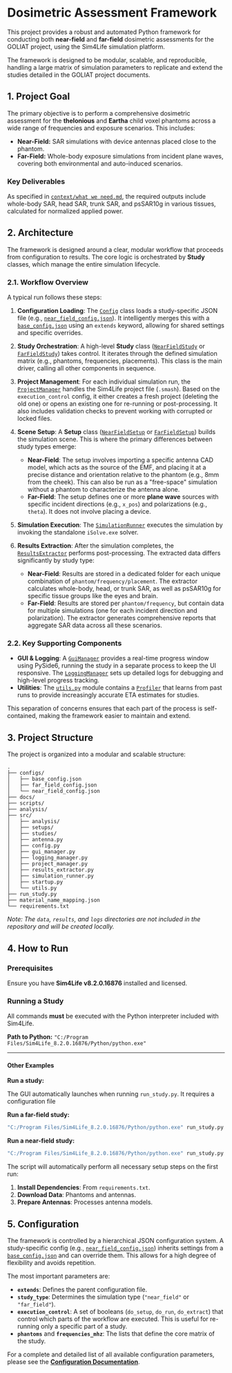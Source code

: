 # Dosimetric Assessment Framework

This project provides a robust and automated Python framework for conducting both **near-field** and **far-field** dosimetric assessments for the GOLIAT project, using the Sim4Life simulation platform.

The framework is designed to be modular, scalable, and reproducible, handling a large matrix of simulation parameters to replicate and extend the studies detailed in the GOLIAT project documents.

## 1. Project Goal

The primary objective is to perform a comprehensive dosimetric assessment for the **thelonious** and **Eartha** child voxel phantoms across a wide range of frequencies and exposure scenarios. This includes:
- **Near-Field:** SAR simulations with device antennas placed close to the phantom.
- **Far-Field:** Whole-body exposure simulations from incident plane waves, covering both environmental and auto-induced scenarios.

### Key Deliverables

As specified in [`context/what we need.md`](context/what%20we%20need.md:1), the required outputs include whole-body SAR, head SAR, trunk SAR, and psSAR10g in various tissues, calculated for normalized applied power.

## 2. Architecture

The framework is designed around a clear, modular workflow that proceeds from configuration to results. The core logic is orchestrated by **Study** classes, which manage the entire simulation lifecycle.

### 2.1. Workflow Overview

A typical run follows these steps:

1.  **Configuration Loading**: The [`Config`](src/config.py:18) class loads a study-specific JSON file (e.g., [`near_field_config.json`](configs/near_field_config.json:1)). It intelligently merges this with a [`base_config.json`](configs/base_config.json:1) using an `extends` keyword, allowing for shared settings and specific overrides.

2.  **Study Orchestration**: A high-level **Study** class ([`NearFieldStudy`](src/studies/near_field_study.py) or [`FarFieldStudy`](src/studies/far_field_study.py)) takes control. It iterates through the defined simulation matrix (e.g., phantoms, frequencies, placements). This class is the main driver, calling all other components in sequence.

3.  **Project Management**: For each individual simulation run, the [`ProjectManager`](src/project_manager.py:11) handles the Sim4Life project file (`.smash`). Based on the `execution_control` config, it either creates a fresh project (deleting the old one) or opens an existing one for re-running or post-processing. It also includes validation checks to prevent working with corrupted or locked files.

4.  **Scene Setup**: A **Setup** class ([`NearFieldSetup`](src/setups/near_field_setup.py) or [`FarFieldSetup`](src/setups/far_field_setup.py)) builds the simulation scene. This is where the primary differences between study types emerge:
    *   **Near-Field**: The setup involves importing a specific antenna CAD model, which acts as the source of the EMF, and placing it at a precise distance and orientation relative to the phantom (e.g., 8mm from the cheek). This can also be run as a "free-space" simulation without a phantom to characterize the antenna alone.
    *   **Far-Field**: The setup defines one or more **plane wave** sources with specific incident directions (e.g., `x_pos`) and polarizations (e.g., `theta`). It does not involve placing a device.

5.  **Simulation Execution**: The [`SimulationRunner`](src/simulation_runner.py:13) executes the simulation by invoking the standalone `iSolve.exe` solver.

6.  **Results Extraction**: After the simulation completes, the [`ResultsExtractor`](src/results_extractor.py:11) performs post-processing. The extracted data differs significantly by study type:
    *   **Near-Field**: Results are stored in a dedicated folder for each unique combination of `phantom/frequency/placement`. The extractor calculates whole-body, head, or trunk SAR, as well as psSAR10g for specific tissue groups like the eyes and brain.
    *   **Far-Field**: Results are stored per `phantom/frequency`, but contain data for multiple simulations (one for each incident direction and polarization). The extractor generates comprehensive reports that aggregate SAR data across all these scenarios.

### 2.2. Key Supporting Components

-   **GUI & Logging**: A [`GuiManager`](src/gui_manager.py:86) provides a real-time progress window using PySide6, running the study in a separate process to keep the UI responsive. The [`LoggingManager`](src/logging_manager.py:5) sets up detailed logs for debugging and high-level progress tracking.
-   **Utilities**: The [`utils.py`](src/utils.py:1) module contains a [`Profiler`](src/utils.py:18) that learns from past runs to provide increasingly accurate ETA estimates for studies.

This separation of concerns ensures that each part of the process is self-contained, making the framework easier to maintain and extend.

## 3. Project Structure

The project is organized into a modular and scalable structure:

```
.
├── configs/
│   ├── base_config.json
│   ├── far_field_config.json
│   └── near_field_config.json
├── docs/
├── scripts/
├── analysis/
├── src/
│   ├── analysis/
│   ├── setups/
│   ├── studies/
│   ├── antenna.py
│   ├── config.py
│   ├── gui_manager.py
│   ├── logging_manager.py
│   ├── project_manager.py
│   ├── results_extractor.py
│   ├── simulation_runner.py
│   ├── startup.py
│   └── utils.py
├── run_study.py
├── material_name_mapping.json
└── requirements.txt
```

*Note: The `data`, `results`, and `logs` directories are not included in the repository and will be created locally.*

## 4. How to Run

### Prerequisites

Ensure you have **Sim4Life v8.2.0.16876** installed and licensed.

### Running a Study

All commands **must** be executed with the Python interpreter included with Sim4Life.

**Path to Python:** `"C:/Program Files/Sim4Life_8.2.0.16876/Python/python.exe"`

---

#### Other Examples

**Run a study:**

The GUI automatically launches when running `run_study.py`. It requires a configuration file

**Run a far-field study:**
```bash
"C:/Program Files/Sim4Life_8.2.0.16876/Python/python.exe" run_study.py --config "configs/far_field_config.json"
```

**Run a near-field study:**
```bash
"C:/Program Files/Sim4Life_8.2.0.16876/Python/python.exe" run_study.py --config "configs/near_field_config.json"
```

The script will automatically perform all necessary setup steps on the first run:
1.  **Install Dependencies**: From `requirements.txt`.
2.  **Download Data**: Phantoms and antennas.
3.  **Prepare Antennas**: Processes antenna models.

## 5. Configuration

The framework is controlled by a hierarchical JSON configuration system. A study-specific config (e.g., [`near_field_config.json`](configs/near_field_config.json:1)) inherits settings from a [`base_config.json`](configs/base_config.json:1) and can override them. This allows for a high degree of flexibility and avoids repetition.

The most important parameters are:
- **`extends`**: Defines the parent configuration file.
- **`study_type`**: Determines the simulation type (`"near_field"` or `"far_field"`).
- **`execution_control`**: A set of booleans (`do_setup`, `do_run`, `do_extract`) that control which parts of the workflow are executed. This is useful for re-running only a specific part of a study.
- **`phantoms`** and **`frequencies_mhz`**: The lists that define the core matrix of the study.

For a complete and detailed list of all available configuration parameters, please see the **[Configuration Documentation](configs/documentation.md)**.
